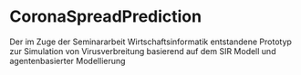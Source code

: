 # CoronaSpreadPrediction

Der im Zuge der Seminararbeit Wirtschaftsinformatik entstandene Prototyp
zur Simulation von Virusverbreitung basierend auf dem SIR Modell und agentenbasierter Modellierung
